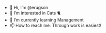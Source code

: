 - 👋 Hi, I’m @erugson
- 👀 I’m interested in Cats 🐈
- 🌱 I’m currently learning Management
- 📫 How to reach me: Through work is easiest!
